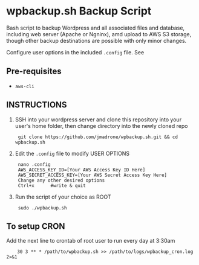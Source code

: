 # wpbackup.sh Backup Script

Bash script to backup Wordpress and all associated files and database,
including web server (Apache or Ngninx), amd upload to AWS S3 storage,
though other backup destinations are possible with only minor changes.

Configure user options in the included `.config` file. See

## Pre-requisites

- `aws-cli`

## INSTRUCTIONS

1. SSH into your wordpress server and clone this repository into your user's home folder, then change directory into the newly cloned repo

        git clone https://github.com/jmadrone/wpbackup.sh.git && cd wpbackup.sh

2. Edit the `.config` file to modify USER OPTIONS

        nano .config
        AWS_ACCESS_KEY_ID=[Your AWS Access Key ID Here]
        AWS_SECRET_ACCESS_KEY=[Your AWS Secret Access Key Here]
        Change any other desired options
        Ctrl+x      #write & quit

3. Run the script of your choice as ROOT

        sudo ./wpbackup.sh

## To setup CRON

Add the next line to crontab of root user to run every day at 3:30am

        30 3 ** * /path/to/wpbackup.sh >> /path/to/logs/wpbackup_cron.log 2>&1
